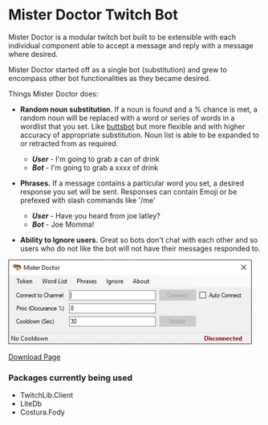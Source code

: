 # Mister Doctor Twitch Bot

Mister Doctor is a modular twitch bot built to be extensible with each individual component able to accept a message and reply with a message where desired.

Mister Doctor started off as a single bot (substitution) and grew to encompass other bot functionalities as they became desired.

Things Mister Doctor does:
- **Random noun substitution**. If a noun is found and a % chance is met, a random noun will be replaced with a word or series of words in a wordlist that you set. Like [buttsbot](http://twitch.tv/buttsbot) but more flexible and with higher accuracy of appropriate substitution. Noun list is able to be expanded to or retracted from as required.

     - ***User*** - I'm going to grab a can of drink
     - ***Bot*** - I'm going to grab a xxxx of drink
     
- **Phrases.** If a message contains a particular word you set, a desired response you set will be sent. Responses can contain Emoji or be prefexed with slash commands like '/me'

     - ***User*** - Have you heard from joe latley?
     - ***Bot*** - Joe Momma!
     
- **Ability to Ignore users.** Great so bots don't chat with each other and so users who do not like the bot will not have their messages responded to.

![Screenshot](FormMain.png?raw=true "Screenshot")

[Download Page](https://github.com/Dr34mR/MisterDoctor/releases)

### Packages currently being used
- TwitchLib.Client
- LiteDb
- Costura.Fody
